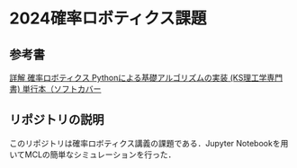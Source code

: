 # 2024確率ロボティクス課題
## 参考書
[詳解 確率ロボティクス Pythonによる基礎アルゴリズムの実装 (KS理工学専門書) 単行本（ソフトカバー](https://amzn.asia/d/dOVpchi)

## リポジトリの説明
このリポジトリは確率ロボティクス講義の課題である．Jupyter Notebookを用いてMCLの簡単なシミュレーションを行った．
##